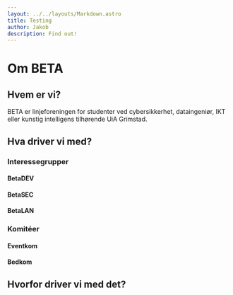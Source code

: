 ```yaml
---
layout: ../../layouts/Markdown.astro
title: Testing
author: Jakob
description: Find out!
---
```


# Om BETA

## Hvem er vi?

BETA er linjeforeningen for studenter ved cybersikkerhet, dataingeniør, IKT eller kunstig intelligens tilhørende UiA Grimstad.

## Hva driver vi med?

### Interessegrupper

#### BetaDEV

#### BetaSEC

#### BetaLAN

### Komitéer

#### Eventkom

#### Bedkom

## Hvorfor driver vi med det?
